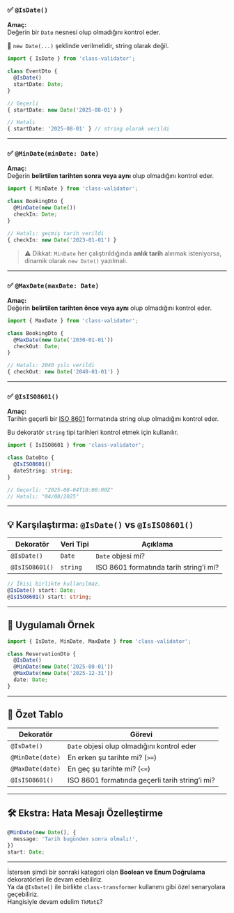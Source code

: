
### ✅ `@IsDate()`

**Amaç:**  
Değerin bir `Date` nesnesi olup olmadığını kontrol eder.

📌 `new Date(...)` şeklinde verilmelidir, string olarak değil.

```ts
import { IsDate } from 'class-validator';

class EventDto {
  @IsDate()
  startDate: Date;
}
```

```ts
// Geçerli
{ startDate: new Date('2025-08-01') }

// Hatalı
{ startDate: '2025-08-01' } // string olarak verildi
```

---

### ✅ `@MinDate(minDate: Date)`

**Amaç:**  
Değerin **belirtilen tarihten sonra veya aynı** olup olmadığını kontrol eder.

```ts
import { MinDate } from 'class-validator';

class BookingDto {
  @MinDate(new Date())
  checkIn: Date;
}
```

```ts
// Hatalı: geçmiş tarih verildi
{ checkIn: new Date('2023-01-01') }
```

> ⚠️ Dikkat: `MinDate` her çalıştırıldığında **anlık tarih** alınmak isteniyorsa, dinamik olarak `new Date()` yazılmalı.

---

### ✅ `@MaxDate(maxDate: Date)`

**Amaç:**  
Değerin **belirtilen tarihten önce veya aynı** olup olmadığını kontrol eder.

```ts
import { MaxDate } from 'class-validator';

class BookingDto {
  @MaxDate(new Date('2030-01-01'))
  checkOut: Date;
}
```

```ts
// Hatalı: 2040 yılı verildi
{ checkOut: new Date('2040-01-01') }
```

---

### ✅ `@IsISO8601()`

**Amaç:**  
Tarihin geçerli bir [ISO 8601](https://en.wikipedia.org/wiki/ISO_8601) formatında string olup olmadığını kontrol eder.

Bu dekoratör `string` tipi tarihleri kontrol etmek için kullanılır.

```ts
import { IsISO8601 } from 'class-validator';

class DateDto {
  @IsISO8601()
  dateString: string;
}
```

```ts
// Geçerli: "2025-08-04T10:00:00Z"
// Hatalı: "04/08/2025"
```

---

## 💡 Karşılaştırma: `@IsDate()` vs `@IsISO8601()`

|Dekoratör|Veri Tipi|Açıklama|
|---|---|---|
|`@IsDate()`|`Date`|`Date` objesi mi?|
|`@IsISO8601()`|`string`|ISO 8601 formatında tarih string’i mi?|

```ts
// İkisi birlikte kullanılmaz.
@IsDate() start: Date;
@IsISO8601() start: string;
```

---

## 🧪 Uygulamalı Örnek

```ts
import { IsDate, MinDate, MaxDate } from 'class-validator';

class ReservationDto {
  @IsDate()
  @MinDate(new Date('2025-08-01'))
  @MaxDate(new Date('2025-12-31'))
  date: Date;
}
```

---

## 🔁 Özet Tablo

|Dekoratör|Görevi|
|---|---|
|`@IsDate()`|`Date` objesi olup olmadığını kontrol eder|
|`@MinDate(date)`|En erken şu tarihte mi? (`>=`)|
|`@MaxDate(date)`|En geç şu tarihte mi? (`<=`)|
|`@IsISO8601()`|ISO 8601 formatında geçerli tarih string’i mi?|

---

## 🛠️ Ekstra: Hata Mesajı Özelleştirme

```ts
@MinDate(new Date(), {
  message: 'Tarih bugünden sonra olmalı!',
})
start: Date;
```

---

İstersen şimdi bir sonraki kategori olan **Boolean ve Enum Doğrulama** dekoratörleri ile devam edebiliriz.  
Ya da `@IsDate()` ile birlikte `class-transformer` kullanımı gibi özel senaryolara geçebiliriz.  
Hangisiyle devam edelim `TkMatE`?